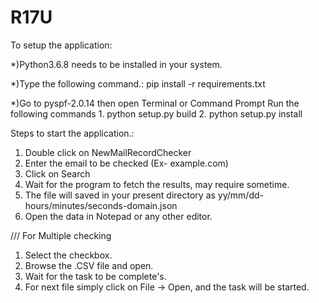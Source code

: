 # R17U
To setup the application:

*)Python3.6.8 needs to be installed in your system.

*)Type the following command.: pip install -r requirements.txt

*)Go to pyspf-2.0.14 then open Terminal or Command Prompt
Run the following commands
	1.  python setup.py build
	2.  python setup.py install

Steps to start the application.:
1. Double click on NewMailRecordChecker
2. Enter the email to be checked (Ex- example.com)
3. Click on Search
4. Wait for the program to fetch the results, may require sometime.
5. The file will saved in your present directory as yy/mm/dd-hours/minutes/seconds-domain.json
6. Open the data in Notepad or any other editor. 

/// For Multiple checking
1. Select the checkbox.
2. Browse the .CSV file and open.
3. Wait for the task to be complete's.
4. For next file simply click on File -> Open, and the task will be started.

